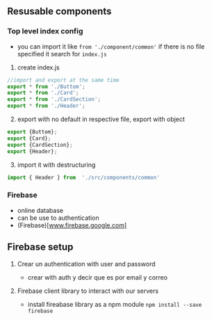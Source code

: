 ## Resusable components

### Top level index config

- you can import it like `from './component/common'` if there is no file specified it search for `index.js`

1. create index.js
```js
//import and export at the same time
export * from './Buttom';
export * from './Card';
export * from './CardSection';
export * from './Header';
```


2. export with no default in respective file, export with object

```js
export {Buttom};
export {Card};
export {CardSection};
export {Header};
```

3. import it with destructuring

```js
import { Header } from  './src/components/common'
```

### Firebase

- online database
- can be use to authentication
- (Firebase)[www.firebase.google.com]

## Firebase setup

1. Crear un authentication with user and password
    - crear with auth y decir que es por email y correo

2. Firebase client library to interact with our servers
    - install fireabase library as a npm module `npm install --save firebase`